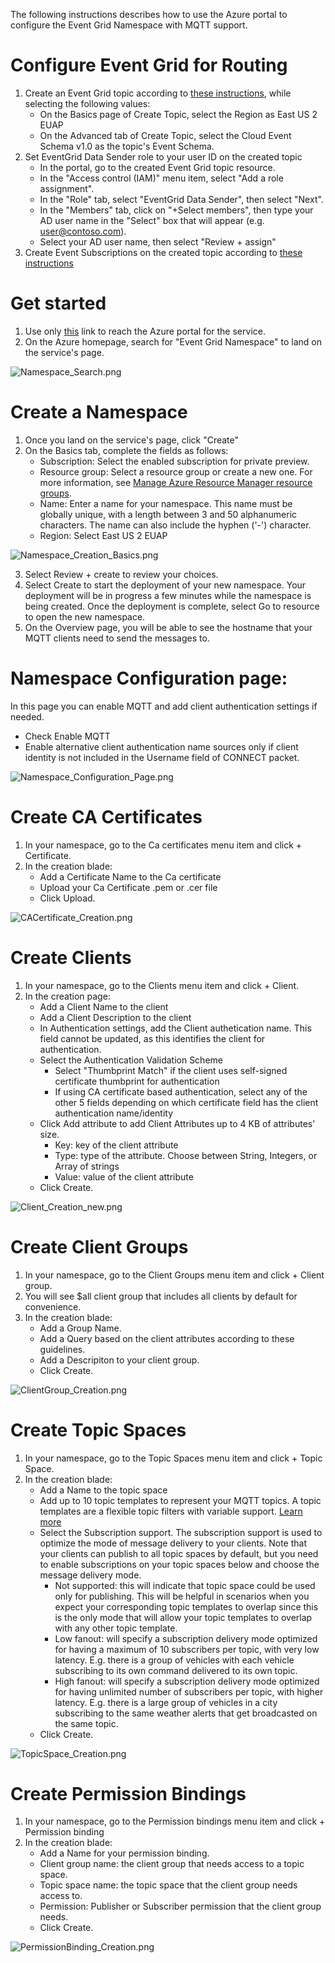 The following instructions describes how to use the Azure portal to configure the Event Grid Namespace with MQTT support.

# Configure Event Grid for Routing
1. Create an Event Grid topic according to [these instructions](https://learn.microsoft.com/en-us/azure/event-grid/create-custom-topic), while selecting the following values:
   - On the Basics page of Create Topic, select the Region as East US 2 EUAP
   - On the Advanced tab of Create Topic, select the Cloud Event Schema v1.0 as the topic's Event Schema.
2. Set EventGrid Data Sender role to your user ID on the created topic
   - In the portal, go to the created Event Grid topic resource. 
   - In the "Access control (IAM)" menu item, select "Add a role assignment".
   - In the "Role" tab, select "EventGrid Data Sender", then select "Next".
   - In the "Members" tab, click on "+Select members", then type your AD user name in the "Select" box that will appear (e.g. user@contoso.com).
   - Select your AD user name, then select "Review + assign"
3. Create Event Subscriptions on the created topic according to [these instructions](https://learn.microsoft.com/en-us/azure/event-grid/subscribe-through-portal)

# Get started 
1. Use only [this](https://portal.azure.com/?microsoft_azure_marketplace_ItemHideKey=PubSubNamespace&microsoft_azure_eventgrid_assettypeoptions={"PubSubNamespace":{"options":""}}) link to reach the Azure portal for the service. 
2. On the Azure homepage, search for "Event Grid Namespace" to land on the service's page.

![Namespace_Search.png](https://github.com/Azure/MQTTBrokerPrivatePreview/blob/main/Azure%20Portal/Namespace_Search.png)

# Create a Namespace
1. Once you land on the service's page, click "Create"
2. On the Basics tab, complete the fields as follows:
   -  Subscription: Select the enabled subscription for private preview.
   - Resource group: Select a resource group or create a new one. For more information, see [Manage Azure Resource Manager resource groups](https://learn.microsoft.com/en-us/azure/azure-resource-manager/management/manage-resource-groups-portal).
   - Name: Enter a name for your namespace. This name must be globally unique, with a length between 3 and 50 alphanumeric characters. The name can also include the hyphen ('-') character.
   - Region: Select East US 2 EUAP
   
![Namespace_Creation_Basics.png](https://github.com/Azure/MQTTBrokerPrivatePreview/blob/main/Azure%20Portal/Namespace_Creation_Basics.png)

3. Select Review + create to review your choices.
4. Select Create to start the deployment of your new namespace. Your deployment will be in progress a few minutes while the namespace is being created. Once the deployment is complete, select Go to resource to open the new namespace.
5. On the Overview page, you will be able to see the hostname that your MQTT clients need to send the messages to.


# Namespace Configuration page:
In this page you can enable MQTT and add client authentication settings if needed.
   - Check Enable MQTT
   - Enable alternative client authentication name sources only if client identity is not included in the Username field of CONNECT packet.  

![Namespace_Configuration_Page.png](https://github.com/Azure/MQTTBrokerPrivatePreview/blob/main/Azure%20Portal/Namespace_Configuration_Page.png)   


# Create CA Certificates
 1. In your namespace, go to the Ca certificates menu item and click + Certificate.
 2. In the creation blade:
    - Add a Certificate Name to the Ca certificate
    - Upload your Ca Certificate .pem or .cer file
    - Click Upload.
    
![CACertificate_Creation.png](https://github.com/Azure/MQTTBrokerPrivatePreview/blob/main/Azure%20Portal/CACertificate_Creation.png)   


# Create Clients
 1. In your namespace, go to the Clients menu item and click + Client.
 2. In the creation page:
    - Add a Client Name to the client
    - Add a Client Description to the client
    - In Authentication settings, add the Client authetication name.  This field cannot be updated, as this identifies the client for authentication.
    - Select the Authentication Validation Scheme
      - Select "Thumbprint Match" if the client uses self-signed certificate thumbprint for authentication
      - If using CA certificate based authentication, select any of the other 5 fields depending on which certificate field has the client authentication name/identity
    - Click Add attribute to add Client Attributes up to 4 KB of attributes' size.
      - Key: key of the client attribute
      - Type: type of the attribute. Choose between String, Integers, or Array of strings
      - Value: value of the client attribute
    - Click Create.

![Client_Creation_new.png](https://github.com/Azure/MQTTBrokerPrivatePreview/blob/main/Azure%20Portal/Client_Creation_new.png)   
    
# Create Client Groups
 1. In your namespace, go to the Client Groups menu item and click + Client group.
 2. You will see $all client group that includes all clients by default for convenience.
 3. In the creation blade:
    - Add a Group Name.
    - Add a Query based on the client attributes according to these guidelines.
    - Add a Descripiton to your client group.
    - Click Create.
    
![ClientGroup_Creation.png](https://github.com/Azure/MQTTBrokerPrivatePreview/blob/main/Azure%20Portal/ClientGroup_Creation.png)   

# Create Topic Spaces
 1. In your namespace, go to the Topic Spaces menu item and click + Topic Space.
 2. In the creation blade:
    - Add a Name to the topic space
    - Add up to 10 topic templates to represent your MQTT topics. A topic templates are a flexible topic filters with variable support. [Learn more](https://github.com/Azure/MQTTBrokerPrivatePreview/blob/main/README.md#topic-template)
    - Select the Subscription support. The subscription support is used to optimize the mode of message delivery to your clients. Note that your clients can publish to all topic spaces by default, but you need to enable subscriptions on your topic spaces below and choose the message delivery mode.
      - Not supported: this will indicate that topic space could be used only for publishing. This will be helpful in scenarios when you expect your corresponding topic templates to overlap since this is the only mode that will allow your topic templates to overlap with any other topic template.
      - Low fanout: will specify a subscription delivery mode optimized for having a maximum of 10 subscribers per topic, with very low latency. E.g. there is a group of vehicles with each vehicle subscribing to its own command delivered to its own topic.
      - High fanout: will specify a subscription delivery mode optimized for having unlimited number of subscribers per topic, with higher latency. E.g. there is a large group of vehicles in a city subscribing to the same weather alerts that get broadcasted on the same topic.
    - Click Create.

![TopicSpace_Creation.png](https://github.com/Azure/MQTTBrokerPrivatePreview/blob/main/Azure%20Portal/TopicSpace_Creation.png)   

# Create Permission Bindings
 1. In your namespace, go to the Permission bindings menu item and click +  Permission binding 
 2. In the creation blade:
    - Add a Name for your permission binding.
    - Client group name: the client group that needs access to a topic space.
    - Topic space name: the topic space that the client group needs access to.
    - Permission: Publisher or Subscriber permission that the client group needs.
    - Click Create.

![PermissionBinding_Creation.png](https://github.com/Azure/MQTTBrokerPrivatePreview/blob/main/Azure%20Portal/PermissionBinding_Creation.png)   
